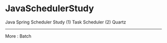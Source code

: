 # JavaSchedulerStudy

Java Spring Scheduler Study
(1) Task Scheduler 
(2) Quartz

-------

More : Batch
